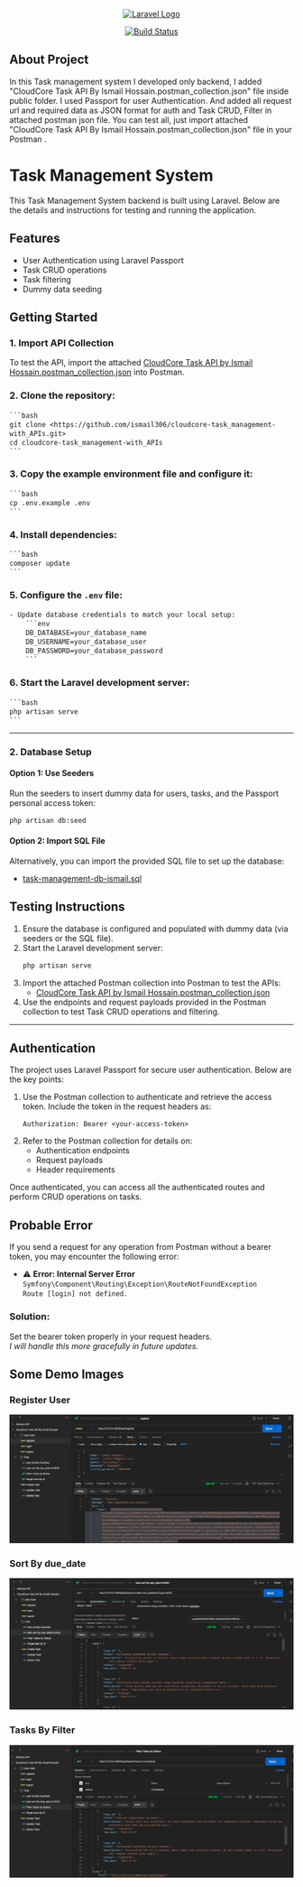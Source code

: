 <p align="center"><a href="https://laravel.com" target="_blank"><img src="https://raw.githubusercontent.com/laravel/art/master/logo-lockup/5%20SVG/2%20CMYK/1%20Full%20Color/laravel-logolockup-cmyk-red.svg" width="400" alt="Laravel Logo"></a></p>

<p align="center">
<a href="https://github.com/ismail306/cloudcore-task_management-with_APIs"><img src="https://github.com/laravel/framework/workflows/tests/badge.svg" alt="Build Status"></a>
</p>

## About Project

In this Task management system I developed only backend, I added "CloudCore Task API By Ismail Hossain.postman_collection.json" file inside public folder.
I used Passport for user Authentication. And added all request url and required data as JSON format for auth and Task CRUD, Filter in attached postman json file.
You can test all, just import attached "CloudCore Task API By Ismail Hossain.postman_collection.json" file in your Postman .

# Task Management System

This Task Management System backend is built using Laravel. Below are the details and instructions for testing and running the application.

## Features
- User Authentication using Laravel Passport
- Task CRUD operations
- Task filtering
- Dummy data seeding

## Getting Started

### 1. Import API Collection
To test the API, import the attached [CloudCore Task API by Ismail Hossain.postman_collection.json](public/CloudCore%20Task%20API%20By%20Ismail%20Hossain.postman_collection.json) into Postman.

### 2. Clone the repository:
    ```bash
    git clone <https://github.com/ismail306/cloudcore-task_management-with_APIs.git>
    cd cloudcore-task_management-with_APIs
    ```

### 3. Copy the example environment file and configure it:
    ```bash
    cp .env.example .env
    ```

### 4. Install dependencies:
    ```bash
    composer update
    ```

### 5. Configure the `.env` file:
    - Update database credentials to match your local setup:
        ```env
        DB_DATABASE=your_database_name
        DB_USERNAME=your_database_user
        DB_PASSWORD=your_database_password
        ```
### 6. Start the Laravel development server:
    ```bash
    php artisan serve
    ```
---

### 2. Database Setup

#### Option 1: Use Seeders
Run the seeders to insert dummy data for users, tasks, and the Passport personal access token:
```bash
php artisan db:seed
```

#### Option 2: Import SQL File

Alternatively, you can import the provided SQL file to set up the database:

- [task-management-db-ismail.sql](task-management-db-ismail.sql)


## Testing Instructions

1. Ensure the database is configured and populated with dummy data (via seeders or the SQL file).
2. Start the Laravel development server:
    ```bash
    php artisan serve
    ```
3. Import the attached Postman collection into Postman to test the APIs:
    - [CloudCore Task API by Ismail Hossain.postman_collection.json](public/CloudCore%20Task%20API%20By%20Ismail%20Hossain.postman_collection.json)
4. Use the endpoints and request payloads provided in the Postman collection to test Task CRUD operations and filtering.

---

## Authentication

The project uses Laravel Passport for secure user authentication. Below are the key points:

1. Use the Postman collection to authenticate and retrieve the access token. Include the token in the request headers as:
    ```
    Authorization: Bearer <your-access-token>
    ```
2. Refer to the Postman collection for details on:
    - Authentication endpoints
    - Request payloads
    - Header requirements

Once authenticated, you can access all the authenticated routes and perform CRUD operations on tasks.


## Probable Error
If you send a request for any operation from Postman without a bearer token, you may encounter the following error:

- ⚠️ **Error: Internal Server Error**  
  `Symfony\Component\Routing\Exception\RouteNotFoundException`  
  `Route [login] not defined.`

### Solution:
Set the bearer token properly in your request headers.  
_I will handle this more gracefully in future updates._

## Some Demo Images

### Register User
![Postman Demo 1](public/postManDemo1.jpg)

### Sort By due_date
![Postman Demo 2](public/postManDemo2.jpg)

### Tasks By Filter
![Postman Demo 3](public/postManDemo3.jpg)


